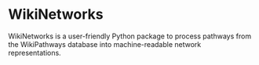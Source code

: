 # WikiNetworks
WikiNetworks is a user-friendly Python package to process pathways from the WikiPathways database into machine-readable network representations. 
